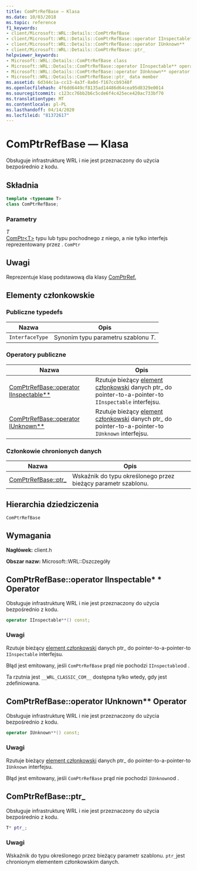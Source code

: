 ```yaml
---
title: ComPtrRefBase — Klasa
ms.date: 10/03/2018
ms.topic: reference
f1_keywords:
- client/Microsoft::WRL::Details::ComPtrRefBase
- client/Microsoft::WRL::Details::ComPtrRefBase::operator IInspectable**
- client/Microsoft::WRL::Details::ComPtrRefBase::operator IUnknown**
- client/Microsoft::WRL::Details::ComPtrRefBase::ptr_
helpviewer_keywords:
- Microsoft::WRL::Details::ComPtrRefBase class
- Microsoft::WRL::Details::ComPtrRefBase::operator IInspectable** operator
- Microsoft::WRL::Details::ComPtrRefBase::operator IUnknown** operator
- Microsoft::WRL::Details::ComPtrRefBase::ptr_ data member
ms.assetid: 6d344c1a-cc13-4a3f-8a0d-f167ccb9348f
ms.openlocfilehash: 4f6dd6449cf8135ad14486d64cea95d8329e0014
ms.sourcegitcommit: c123cc76bb2b6c5cde6f4c425ece420ac733bf70
ms.translationtype: MT
ms.contentlocale: pl-PL
ms.lasthandoff: 04/14/2020
ms.locfileid: "81372617"
---
```

# <a name="comptrrefbase-class"></a>ComPtrRefBase — Klasa

Obsługuje infrastrukturę WRL i nie jest przeznaczony do użycia bezpośrednio z kodu.

## <a name="syntax"></a>Składnia

```cpp
template <typename T>
class ComPtrRefBase;
```

### <a name="parameters"></a>Parametry

*T*<br/>
[ComPtr\<T>](comptr-class.md) typu lub typu pochodnego z niego, a nie tylko interfejs reprezentowany przez . `ComPtr`

## <a name="remarks"></a>Uwagi

Reprezentuje klasę podstawową dla klasy [ComPtrRef.](comptrref-class.md)

## <a name="members"></a>Elementy członkowskie

### <a name="public-typedefs"></a>Publiczne typedefs

Nazwa            | Opis
--------------- | -------------------------------------------------
`InterfaceType` | Synonim typu parametru szablonu *T*.

### <a name="public-operators"></a>Operatory publiczne

Nazwa                                                                       | Opis
-------------------------------------------------------------------------- | -----------------------------------------------------------------------------------------------------
[ComPtrRefBase::operator IInspectable**](#operator-iinspectable-star-star) | Rzutuje bieżący [element członkowski](#ptr) danych ptr_ do pointer-to-a-pointer-to `IInspectable` interfejsu.
[ComPtrRefBase::operator IUnknown**](#operator-iunknown-star-star)         | Rzutuje bieżący [element członkowski](#ptr) danych ptr_ do pointer-to-a-pointer-to `IUnknown` interfejsu.

### <a name="protected-data-members"></a>Członkowie chronionych danych

Nazwa                        | Opis
--------------------------- | ----------------------------------------------------------------
[ComPtrRefBase::ptr_](#ptr) | Wskaźnik do typu określonego przez bieżący parametr szablonu.

## <a name="inheritance-hierarchy"></a>Hierarchia dziedziczenia

`ComPtrRefBase`

## <a name="requirements"></a>Wymagania

**Nagłówek:** client.h

**Obszar nazw:** Microsoft::WRL::Dszczegóły

## <a name="comptrrefbaseoperator-iinspectable-operator"></a><a name="operator-iinspectable-star-star"></a>ComPtrRefBase::operator IInspectable\* \* Operator

Obsługuje infrastrukturę WRL i nie jest przeznaczony do użycia bezpośrednio z kodu.

```cpp
operator IInspectable**() const;
```

### <a name="remarks"></a>Uwagi

Rzutuje bieżący [element członkowski](#ptr) danych ptr_ do pointer-to-a-pointer-to `IInspectable` interfejsu.

Błąd jest emitowany, jeśli `ComPtrRefBase` prąd nie pochodzi `IInspectable`od .

Ta rzutnia jest `__WRL_CLASSIC_COM__` dostępna tylko wtedy, gdy jest zdefiniowana.

## <a name="comptrrefbaseoperator-iunknown-operator"></a><a name="operator-iunknown-star-star"></a>ComPtrRefBase::operator IUnknown** Operator

Obsługuje infrastrukturę WRL i nie jest przeznaczony do użycia bezpośrednio z kodu.

```cpp
operator IUnknown**() const;
```

### <a name="remarks"></a>Uwagi

Rzutuje bieżący [element członkowski](#ptr) danych ptr_ do pointer-to-a-pointer-to `IUnknown` interfejsu.

Błąd jest emitowany, jeśli `ComPtrRefBase` prąd nie pochodzi `IUnknown`od .

## <a name="comptrrefbaseptr_"></a><a name="ptr"></a>ComPtrRefBase::ptr_

Obsługuje infrastrukturę WRL i nie jest przeznaczony do użycia bezpośrednio z kodu.

```cpp
T* ptr_;
```

### <a name="remarks"></a>Uwagi

Wskaźnik do typu określonego przez bieżący parametr szablonu. `ptr_`jest chronionym elementem członkowskim danych.
